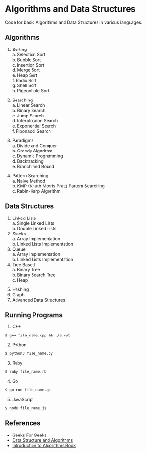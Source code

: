 # Algorithms and Data Structures

Code for basic Algorithms and Data Structures in various languages.

## Algorithms

1) Sorting  
a. Selection Sort  
b. Bubble Sort  
c. Insertion Sort  
d. Merge Sort  
e. Heap Sort  
f. Radix Sort  
g. Shell Sort  
h. Pigeonhole Sort  

2) Searching  
a. Linear Search  
b. Binary Search  
c. Jump Search  
d. Interplotaion Search  
e. Exponential Search  
f. Fibonacci Search  
3) Paradigms  
a. Divide and Conquer  
b. Greedy Algorithm  
c. Dynamic Programming  
d. Backtracking  
e. Branch and Bound  
4) Pattern Searching  
a. Naive Method  
b. KMP (Knuth Morris Pratt) Pattern Searching  
c. Rabin-Karp Algorithm  

## Data Structures

1) Linked Lists  
a. Single Linked Lists  
b. Double Linked Lists  
2) Stacks  
a. Array Implementation  
b. Linked Lists Implementation  
3) Queue  
a. Array Implementation  
b. Linked Lists Implementation  
4) Tree Based  
a. Binary Tree  
b. Binary Search Tree  
c. Heap  
5. Hashing  
6. Graph  
7. Advanced Data Structures  

## Running Programs

1. C++ 

```bash
$ g++ file_name.cpp && ./a.out
```

2. Python

```bash
$ python3 file_name.py
```

3.  Ruby

```bash
$ ruby file_name.rb
```

4.  Go

```bash
$ go run file_name.go
```

5. JavaScript

```bash
$ node file_name.js
```

## References

- [Geeks For Geeks](geeksforgeeks.org)
- [Data Structure and Algorithms](https://www.tutorialspoint.com/data_structures_algorithms/)
- [Introduction to Algorithms Book](https://www.amazon.com/Introduction-Algorithms-3rd-MIT-Press/dp/0262033844)
